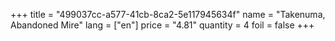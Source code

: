 +++
title = "499037cc-a577-41cb-8ca2-5e117945634f"
name = "Takenuma, Abandoned Mire"
lang = ["en"]
price = "4.81"
quantity = 4
foil = false
+++
